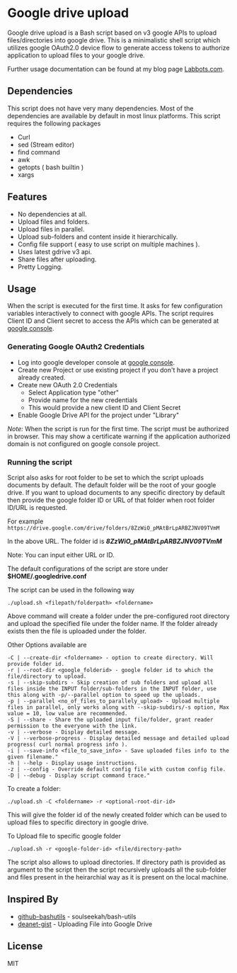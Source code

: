 # Google drive upload

Google drive upload is a Bash script based on v3 google APIs to upload files/directories into google drive. This is a minimalistic shell script which utilizes google OAuth2.0 device flow to generate access tokens to authorize application to upload files to your google drive.

Further usage documentation can be found at my blog page [Labbots.com](https://labbots.com/google-drive-upload-bash-script/ "Labbots.com").

## Dependencies

This script does not have very many dependencies. Most of the dependencies are available by default in most linux platforms. This script requires the following packages

- Curl
- sed (Stream editor)
- find command
- awk
- getopts ( bash builtin )
- xargs

## Features

- No dependencies at all.
- Upload files and folders.
- Upload files in parallel.
- Upload sub-folders and content inside it hierarchically.
- Config file support ( easy to use script on multiple machines ).
- Uses latest gdrive v3 api.
- Share files after uploading.
- Pretty Logging.

## Usage

When the script is executed for the first time. It asks for few configuration variables interactively to connect with google APIs. The script requires Client ID and Client secret to access the APIs which can be generated at [google console].

### Generating Google OAuth2 Credentials
- Log into google developer console at [google console].
- Create new Project or use existing project if you don't have a project already created.
- Create new OAuth 2.0 Credentials
    - Select Application type "other"
    - Provide name for the new credentials
    - This would provide a new client ID and Client Secret
- Enable Google Drive API for the project under "Library"

*Note:* When the script is run for the first time. The script must be authorized in browser. This may show a certificate warning if the application authorized domain is not configured on google console project.

### Running the script
Script also asks for root folder to be set to which the script uploads documents by default. The default folder will be the root of your google drive. If you want to upload documents to any specific directory by default then provide the google folder ID or URL of that folder when root folder ID/URL is requested.

For example
`https://drive.google.com/drive/folders/8ZzWiO_pMAtBrLpARBZJNV09TVmM`

In the above URL. The folder id is ***8ZzWiO_pMAtBrLpARBZJNV09TVmM***

Note: You can input either URL or ID.

The default configurations of the script are store under **$HOME/.googledrive.conf**

The script can be used in the following way

    ./upload.sh <filepath/folderpath> <foldername>
Above command will create a folder under the pre-configured root directory and upload the specified file under the folder name. If the folder already exists then the file is uploaded under the folder.

Other Options available are

    -C | --create-dir <foldername> - option to create directory. Will provide folder id.
    -r | --root-dir <google_folderid> - google folder id to which the file/directory to upload.
    -s | --skip-subdirs - Skip creation of sub folders and upload all files inside the INPUT folder/sub-folders in the INPUT folder, use this along with -p/--parallel option to speed up the uploads.
    -p | --parallel <no_of_files_to_parallely_upload> - Upload multiple files in parallel, only works along with --skip-subdirs/-s option, Max value = 10, low value are recommended.
    -S | --share - Share the uploaded input file/folder, grant reader permission to the everyone with the link.
    -v | --verbose - Display detailed message.
    -V | --verbose-progress - Display detailed message and detailed upload progress( curl normal progress info ).
    -i | --save-info <file_to_save_info> - Save uploaded files info to the given filename."
    -h | --help - Display usage instructions.
    -z | --config - Override default config file with custom config file.
    -D | --debug - Display script command trace."

To create a folder:

    ./upload.sh -C <foldername> -r <optional-root-dir-id> 
This will give the folder id of the newly created folder which can be used to upload files to specific directory in google drive.

To Upload file to specific google folder

    ./upload.sh -r <google-folder-id> <file/directory-path>

The script also allows to upload directories. If directory path is provided as argument to the script then the script recursively uploads all the sub-folder and files present in the heirarchial way as it is present on the local machine.

## Inspired By

- [github-bashutils] - soulseekah/bash-utils
- [deanet-gist] - Uploading File into Google Drive

## License

MIT

[github-bashutils]: <https://github.com/soulseekah/bash-utils>
[deanet-gist]:<https://gist.github.com/deanet/3427090>
[google console]:<https://console.developers.google.com>

